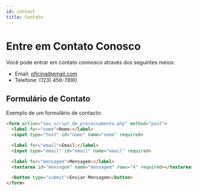 ```yaml
---
id: contact
title: Contato
---
```


# Entre em Contato Conosco

Você pode entrar em contato connosco através dos seguintes meios:

- Email: [oficina@email.com](mailto:seu@email.com)
- Telefone: (123) 456-7890

## Formulário de Contato

Exemplo de um formulário de contacto:

```html
<form action="seu_script_de_processamento.php" method="post">
  <label for="nome">Nome:</label>
  <input type="text" id="nome" name="nome" required>

  <label for="email">Email:</label>
  <input type="email" id="email" name="email" required>

  <label for="mensagem">Mensagem:</label>
  <textarea id="mensagem" name="mensagem" rows="4" required></textarea>

  <button type="submit">Enviar Mensagem</button>
</form>
